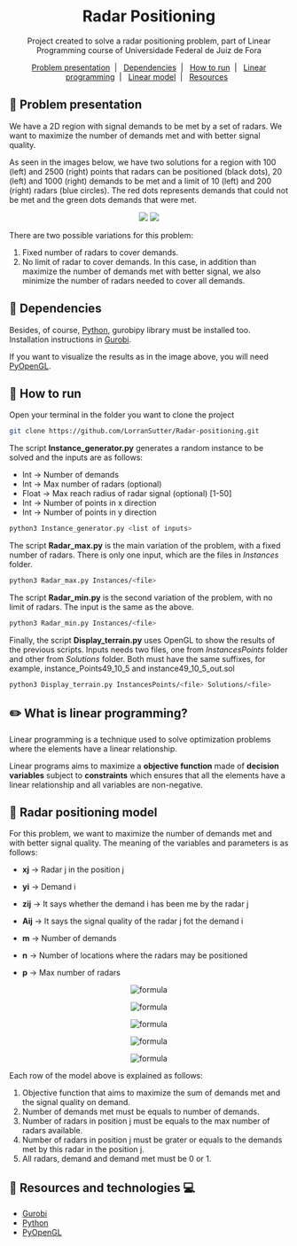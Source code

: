 <h1 align="center">
  Radar Positioning
</h1>

<p align="center">
  Project created to solve a radar positioning problem, part of Linear Programming course of <a src='http://www.ufjf.br/ufjf/'>Universidade Federal de Juiz de Fora</a>
</p>

<p align="center">
    <a href="#satellite-problem-presentation">Problem presentation</a>&nbsp;&nbsp;|&nbsp;&nbsp;
    <a href="#pencil-dependencies">Dependencies</a>&nbsp;&nbsp;|&nbsp;&nbsp;
    <a href="#runner-how-to-run">How to run</a>&nbsp;&nbsp;|&nbsp;&nbsp;
    <a href="#pencil2-what-is-linear-programming">Linear programming</a>&nbsp;&nbsp;|&nbsp;&nbsp;
    <a href="#triangular_ruler-radar-positioning-model">Linear model</a>&nbsp;&nbsp;|&nbsp;&nbsp;
    <a href="#book-resources-and-technologies-computer">Resources</a>&nbsp;&nbsp;
</p>

## :satellite: Problem presentation

We have a 2D region with signal demands to be met by a set of radars. We want to maximize the number of demands met and with better signal quality.

As seen in the images below, we have two solutions for a region with 100 (left) and 2500 (right) points that radars can be positioned (black dots), 20 (left) and 1000 (right) demands to be met and a limit of 10 (left) and 200 (right) radars (blue circles). The red dots represents demands that could not be met and the green dots demands that were met.

<p align="center">
    <img src='https://res.cloudinary.com/lorransutter/image/upload/v1589066290/radarSolution01.png'>
    <img src='https://res.cloudinary.com/lorransutter/image/upload/v1589061094/radarSolution02.png'/>
</p>

There are two possible variations for this problem:

1. Fixed number of radars to cover demands.
2. No limit of radar to cover demands. In this case, in addition than maximize the number of demands met with better signal, we also minimize the number of radars needed to cover all demands.

## :pencil: Dependencies

Besides, of course, [Python](https://www.python.org/), gurobipy library must be installed too. Installation instructions in [Gurobi](https://www.gurobi.com/documentation/9.0/quickstart_mac/py_python_interface.html).

If you want to visualize the results as in the image above, you will need [PyOpenGL](http://pyopengl.sourceforge.net/).

## :runner: How to run

Open your terminal in the folder you want to clone the project

```sh
git clone https://github.com/LorranSutter/Radar-positioning.git
```

The script **Instance_generator.py** generates a random instance to be solved and the inputs are as follows:

- Int → Number of demands
- Int → Max number of radars (optional)
- Float → Max reach radius of radar signal (optional) [1-50]
- Int → Number of points in x direction
- Int → Number of points in y direction

```sh
python3 Instance_generator.py <list of inputs>
```

The script **Radar_max.py** is the main variation of the problem, with a fixed number of radars. There is only one input, which are the files in *Instances* folder.

```sh
python3 Radar_max.py Instances/<file>
```

The script **Radar_min.py** is the second variation of the problem, with no limit of radars. The input is the same as the above.

```sh
python3 Radar_min.py Instances/<file>
```

Finally, the script **Display_terrain.py** uses OpenGL to show the results of the previous scripts. Inputs needs two files, one from *InstancesPoints* folder and other from *Solutions* folder. Both must have the same suffixes, for example, instance_Points49_10_5 and instance49_10_5_out.sol

```sh
python3 Display_terrain.py InstancesPoints/<file> Solutions/<file>
```

## :pencil2: What is linear programming?

Linear programming is a technique used to solve optimization problems where the elements have a linear relationship.

Linear programs aims to maximize a **objective function** made of **decision variables** subject to **constraints** which ensures that all the elements have a linear relationship and all variables are non-negative.

## :triangular_ruler: Radar positioning model

For this problem, we want to maximize the number of demands met and with better signal quality. The meaning of the variables and parameters is as follows:

- **xj** → Radar j in the position j
- **yi** → Demand i
- **zij** → It says whether the demand i has been me by the radar j
- **Aij** → It says the signal quality of the radar j fot the demand i

- **m** → Number of demands
- **n** → Number of locations where the radars may be positioned
- **p** → Max number of radars

<div align="center">

![formula](https://render.githubusercontent.com/render/math?math=$\qquad\qquad\\>\\:\text{Max}\quad\sum_{i=1}^{m}y_i%2B\sum_{i=1}^{m}\sum_{j=1}^{n}A_{ij}z_{ij})

![formula](https://render.githubusercontent.com/render/math?math=$\text{Subject%20to}\quad\sum_{j=1}^{n}z_{ij}=y_{i}\quad\forall%20i)

![formula](https://render.githubusercontent.com/render/math?math=$\qquad\\>\\>\\>\sum_{j=1}^{m}x_{j}=p)

![formula](https://render.githubusercontent.com/render/math?math=$\qquad\qquad\qquad\qquad\qquad\\>\\>x_j\ge%20z_{ij}\quad\forall{i}\forall{j}\\>\text{and}\\>A_{ij}\neq0)

![formula](https://render.githubusercontent.com/render/math?math=$\qquad\qquad\quad\\>x_j,y_i,z_{ij}\in[0,1])

</div>

Each row of the model above is explained as follows:

1. Objective function that aims to maximize the sum of demands met and the signal quality on demand.
2. Number of demands met must be equals to number of demands.
3. Number of radars in position j must be equals to the max number of radars available.
4. Number of radars in position j must be grater or equals to the demands met by this radar in the position j.
5. All radars, demand and demand met must be 0 or 1.

## :book: Resources and technologies :computer:

- [Gurobi](https://www.gurobi.com/documentation/9.0/quickstart_mac/py_python_interface.html)
- [Python](https://www.python.org/)
- [PyOpenGL](http://pyopengl.sourceforge.net/)
